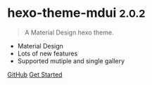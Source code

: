 # hexo-theme-mdui <small>2.0.2</small>

> A Material Design hexo theme.

- Material Design
- Lots of new features
- Supported mutiple and single gallery


[GitHub](https://github.com/Halyul/hexo-theme-mdui/)
[Get Started](/install)
